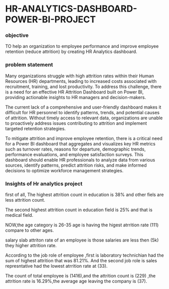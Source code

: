 # HR-ANALYTICS-DASHBOARD-POWER-BI-PROJECT

### objective 
TO help an organization to employee performance and improve employee retention (reduce attrition)
by creating HR Analytics dashboard.

### problem statement
Many organizations struggle with high attrition rates within their Human Resources (HR) departments, leading to increased costs associated with recruitment, training, and lost productivity. To address this challenge, there is a need for an effective HR Attrition Dashboard built on Power BI, providing actionable insights to HR managers and decision-makers.

The current lack of a comprehensive and user-friendly dashboard makes it difficult for HR personnel to identify patterns, trends, and potential causes of attrition. Without timely access to relevant data, organizations are unable to proactively address issues contributing to attrition and implement targeted retention strategies.

To mitigate attrition and improve employee retention, there is a critical need for a Power BI dashboard that aggregates and visualizes key HR metrics such as turnover rates, reasons for departure, demographic trends, performance evaluations, and employee satisfaction surveys. This dashboard should enable HR professionals to analyze data from various sources, identify patterns, predict attrition risks, and make informed decisions to optimize workforce management strategies.


### Insights of Hr analytics project

first of all, The highest attrition count in education is 38% and other fiels are less attrition count.

The second highest attrition count in education field is 25% and that is medical field.

NOW,the age category is 26-35 age is having the higest atrrition rate (111) compare to other ages.

salary slab attriton rate of an employee is those salaries are less then (5k) they higher attrition rate.

According to the job role of employee ,first is laboratory technichian had the sum of highest attrition 
that was 81.21%.
And the second job role is sales represntative had the lowest atrrition rate at (33).

The count of total employee is (1416),and the attrition count is (229) ,the attrition rate is 16.29%,the average age leaving the company is (37).



